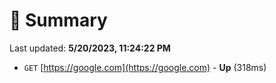 # 📖 Summary
Last updated: **5/20/2023, 11:24:22 PM**

- `GET` [https://google.com](https://google.com) - **Up** (318ms)
